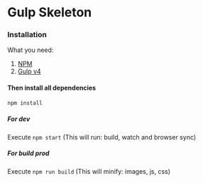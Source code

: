 # Gulp Skeleton
### Installation
What you need:
1. [NPM](https://www.npmjs.com/)
2. [Gulp v4](http://gulpjs.com/)

#### Then install all dependencies
```bash
npm install
```

##### For dev
Execute `npm start` (This will run: build, watch and browser sync)

##### For build prod
Execute `npm run build` (This will minify: images, js, css)
